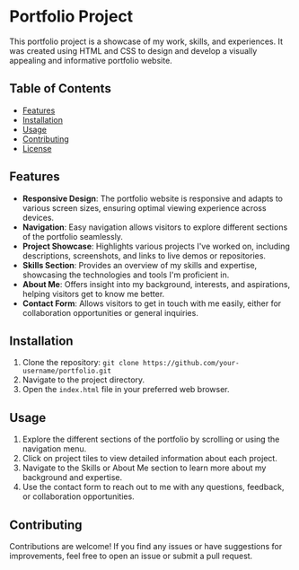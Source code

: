 # Portfolio Project

This portfolio project is a showcase of my work, skills, and experiences. It was created using HTML and CSS to design and develop a visually appealing and informative portfolio website.

## Table of Contents

- [Features](#features)
- [Installation](#installation)
- [Usage](#usage)
- [Contributing](#contributing)
- [License](#license)

## Features

- **Responsive Design**: The portfolio website is responsive and adapts to various screen sizes, ensuring optimal viewing experience across devices.
- **Navigation**: Easy navigation allows visitors to explore different sections of the portfolio seamlessly.
- **Project Showcase**: Highlights various projects I've worked on, including descriptions, screenshots, and links to live demos or repositories.
- **Skills Section**: Provides an overview of my skills and expertise, showcasing the technologies and tools I'm proficient in.
- **About Me**: Offers insight into my background, interests, and aspirations, helping visitors get to know me better.
- **Contact Form**: Allows visitors to get in touch with me easily, either for collaboration opportunities or general inquiries.

## Installation

1. Clone the repository: `git clone https://github.com/your-username/portfolio.git`
2. Navigate to the project directory.
3. Open the `index.html` file in your preferred web browser.

## Usage

1. Explore the different sections of the portfolio by scrolling or using the navigation menu.
2. Click on project tiles to view detailed information about each project.
3. Navigate to the Skills or About Me section to learn more about my background and expertise.
4. Use the contact form to reach out to me with any questions, feedback, or collaboration opportunities.

## Contributing

Contributions are welcome! If you find any issues or have suggestions for improvements, feel free to open an issue or submit a pull request.
